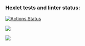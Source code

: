 ### Hexlet tests and linter status:
[![Actions Status](https://github.com/Vladimir960107/fullstack-javascript-project-44/actions/workflows/hexlet-check.yml/badge.svg)](https://github.com/Vladimir960107/fullstack-javascript-project-44/actions)

<a href="https://codeclimate.com/github/Vladimir960107/fullstack-javascript-project-44/maintainability"><img src="https://api.codeclimate.com/v1/badges/4fc64463b4e259c2943b/maintainability" /></a>

<a href="https://asciinema.org/a/Q5ZArKdVbm6VNtKbQ1i0IgrRg" target="_blank"><img src="https://asciinema.org/a/Q5ZArKdVbm6VNtKbQ1i0IgrRg.svg" /></a>